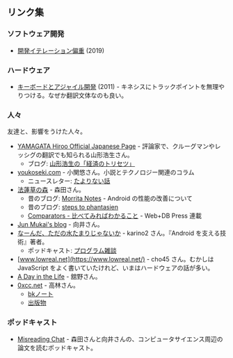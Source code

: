 ## リンク集

### ソフトウェア開発

- [開発イテレーション偏重](https://shinh.hatenablog.com/entry/2019/09/12/201335) (2019)

### ハードウェア

- [キーボードとアジャイル開発](https://mixiengineer.hatenablog.com/entry/2011/10803/) (2011) - キネシスにトラックポイントを無理やりつける。なぜか翻訳文体なのも良い。

### 人々

友達と、影響をうけた人々。

- [YAMAGATA Hiroo Official Japanese Page](https://cruel.org/jindex.html) - 評論家で、クルーグマンやレッシグの翻訳でも知られる山形浩生さん。
  - ブログ: [山形浩生の「経済のトリセツ」](https://cruel.hatenablog.com/)
- [youkoseki.com](https://youkoseki.com/) - 小関悠さん。小説とテクノロジー関連のコラム
  - ニュースレター: [たよりない話](https://youkoseki.substack.com/)
- [法蓮草の森](https://records.dodgson.org/) - 森田さん。
  - 昔のブログ: [Morrita Notes](https://notes.dodgson.org/) - Android の性能の改善について
  - 昔のブログ: [steps to phantasien](https://anemone.dodgson.org/)
  - [Comparators - 比べてみればわかること](https://gihyo.jp/list/group/Comparators-%E6%AF%94%E3%81%B9%E3%81%A6%E3%81%BF%E3%82%8C%E3%81%B0%E3%82%8F%E3%81%8B%E3%82%8B%E3%81%93%E3%81%A8) - Web+DB Press 連載
- [Jun Mukai's blog](https://wp.jmuk.org/) - 向井さん。
- [なーんだ、ただの水たまりじゃないか](https://karino2.github.io/) - karino2 さん。『Android を支える技術』著者。
  - ポッドキャスト: [プログラム雑談](https://podcasters.spotify.com/pod/show/karino2)
- [www.lowreal.net](https://www.lowreal.net/) - cho45 さん。むかしは JavaScript をよく書いていたけれど、いまはハードウェアの話が多い。
- [A Day in the Life](https://secon.dev/) - 舘野さん。
- [0xcc.net](http://0xcc.net/) - 高林さん。
  - [bkノート](http://0xcc.net/bknotes/)
  - [出版物](http://0xcc.net/pub/)

### ポッドキャスト

- [Misreading Chat](https://misreading.chat/) - 森田さんと向井さんの、コンピュータサイエンス周辺の論文を読むポッドキャスト。
